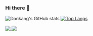 ### Hi there 👋

<!--
**DankangE/DankangE** is a ✨ _special_ ✨ repository because its `README.md` (this file) appears on your GitHub profile.

Here are some ideas to get you started:

- 🔭 I’m currently working on ...
- 🌱 I’m currently learning ...
- 👯 I’m looking to collaborate on ...
- 🤔 I’m looking for help with ...
- 💬 Ask me about ...
- 📫 How to reach me: ...
- 😄 Pronouns: ...
- ⚡ Fun fact: ...
-->

![Dankang's GitHub stats](https://github-readme-stats.vercel.app/api?username=DankangE&show_icons=true&theme=radical)
[![Top Langs](https://github-readme-stats.vercel.app/api/top-langs/?username=DankangE&layout=compact)](https://github.com/DankangE/github-readme-stats)

<a href="https://github.com/DankangE/github-readme-stats">
  <img align="center" src="https://github-readme-stats.vercel.app/api/pin/?username=DankangE&repo=github-readme-stats" />
</a>
<a href="https://github.com/DankangE/convoychat">
  <img align="center" src="https://github-readme-stats.vercel.app/api/pin/?username=DankangE&repo=convoychat" />
</a>
